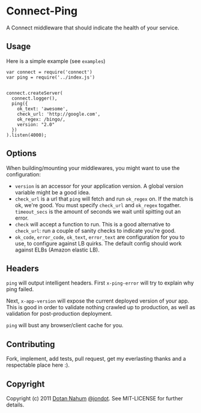 # Connect-Ping
A Connect middleware that should indicate the health of your service.


## Usage
Here is a simple example (see `examples`)

    var connect = require('connect')
    var ping = require('../index.js')


    connect.createServer(
      connect.logger(),
      ping({
        ok_text: 'awesome',
        check_url: 'http://google.com',
        ok_regex: /bingo/,
        version: "2.0"
      })
    ).listen(4000);


## Options

When building/mounting your middlewares, you might want to use the
configuration:

* `version` is an accessor for your application version. A global
  version variable might be a good idea.
* `check_url` is a url that `ping` will fetch and run `ok_regex` on. If
  the match is ok, we're good. You must specify `check_url` and
`ok_regex` togather. `timeout_secs` is the amount of seconds we wait
until spitting out an error.
* `check` will accept a function to run. This is a good alternative to
  `check_url`: run a couple of sanity checks to indicate you're good.
* `ok_code`, `error_code`, `ok_text`, `error_text` are configuration for
  you to use, to configure against LB quirks. The default config should
work against ELBs (Amazon elastic LB).

## Headers

`ping` will output intelligent headers. First `x-ping-error` will try to
explain why ping failed.  

Next, `x-app-version` will expose the current deployed version of your
app. This is good in order to validate nothing crawled up to production,
as well as validation for post-production deployment.  

`ping` will bust any browser/client cache for you.


## Contributing

Fork, implement, add tests, pull request, get my everlasting thanks and a respectable place here :).


## Copyright

Copyright (c) 2011 [Dotan Nahum](http://gplus.to/dotan) [@jondot](http://twitter.com/jondot). See MIT-LICENSE for further details.



